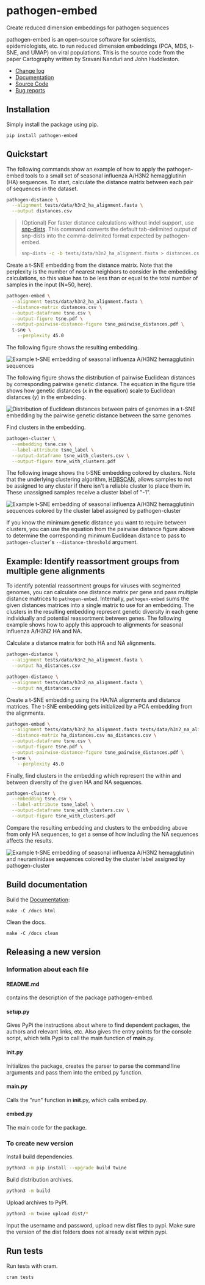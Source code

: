 # pathogen-embed

Create reduced dimension embeddings for pathogen sequences

pathogen-embed is an open-source software for scientists, epidemiologists, etc. to run reduced dimension embeddings (PCA, MDS, t-SNE, and UMAP) on viral populations. This is the source code from the paper Cartography written by Sravani Nanduri and John Huddleston.

 - [Change log](CHANGES.md)
 - [Documentation](https://blab.github.io/pathogen-embed/)
 - [Source Code](https://github.com/blab/pathogen-embed/tree/main)
 - [Bug reports](https://github.com/blab/pathogen-embed/issues)

## Installation

Simply install the package using pip.

```
pip install pathogen-embed
```

## Quickstart

The following commands show an example of how to apply the pathogen-embed tools to a small set of seasonal influenza A/H3N2 hemagglutinin (HA) sequences.
To start, calculate the distance matrix between each pair of sequences in the dataset.

```bash
pathogen-distance \
  --alignment tests/data/h3n2_ha_alignment.fasta \
  --output distances.csv
```

> (Optional) For faster distance calculations without indel support, use [snp-dists](https://github.com/tseemann/snp-dists).
> This command converts the default tab-delimited output of snp-dists into the comma-delimited format expected by pathogen-embed.
>
> ```bash
> snp-dists -c -b tests/data/h3n2_ha_alignment.fasta > distances.csv
> ```

Create a t-SNE embedding from the distance matrix.
Note that the perplexity is the number of nearest neighbors to consider in the embedding calculations, so this value has to be less than or equal to the total number of samples in the input (N=50, here).

```bash
pathogen-embed \
  --alignment tests/data/h3n2_ha_alignment.fasta \
  --distance-matrix distances.csv \
  --output-dataframe tsne.csv \
  --output-figure tsne.pdf \
  --output-pairwise-distance-figure tsne_pairwise_distances.pdf \
  t-sne \
    --perplexity 45.0
```

The following figure shows the resulting embedding.

![Example t-SNE embedding of seasonal influenza A/H3N2 hemagglutinin sequences](images/example-tsne-embedding.png)

The following figure shows the distribution of pairwise Euclidean distances by corresponding pairwise genetic distance.
The equation in the figure title shows how genetic distances (*x* in the equation) scale to Euclidean distances (*y*) in the embedding.

![Distribution of Euclidean distances between pairs of genomes in a t-SNE embedding by the pairwise genetic distance between the same genomes](images/example-tsne-pairwise-distances.png)

Find clusters in the embedding.

```bash
pathogen-cluster \
  --embedding tsne.csv \
  --label-attribute tsne_label \
  --output-dataframe tsne_with_clusters.csv \
  --output-figure tsne_with_clusters.pdf
```

The following image shows the t-SNE embedding colored by clusters.
Note that the underlying clustering algorithm, [HDBSCAN](https://hdbscan.readthedocs.io/en/latest/), allows samples to not be assigned to any cluster if there isn't a reliable cluster to place them in.
These unassigned samples receive a cluster label of "-1".

![Example t-SNE embedding of seasonal influenza A/H3N2 hemagglutinin sequences colored by the cluster label assigned by pathogen-cluster](images/example-tsne-embedding-with-clusters.png)

If you know the minimum genetic distance you want to require between clusters, you can use the equation from the pairwise distance figure above to determine the corresponding minimum Euclidean distance to pass to `pathogen-cluster`'s `--distance-threshold` argument.

## Example: Identify reassortment groups from multiple gene alignments

To identify potential reassortment groups for viruses with segmented genomes, you can calculate one distance matrix per gene and pass multiple distance matrices to `pathogen-embed`.
Internally, `pathogen-embed` sums the given distances matrices into a single matrix to use for an embedding.
The clusters in the resulting embedding represent genetic diversity in each gene individually and potential reassortment between genes.
The following example shows how to apply this approach to alignments for seasonal influenza A/H3N2 HA and NA.

Calculate a distance matrix for both HA and NA alignments.

```bash
pathogen-distance \
  --alignment tests/data/h3n2_ha_alignment.fasta \
  --output ha_distances.csv

pathogen-distance \
  --alignment tests/data/h3n2_na_alignment.fasta \
  --output na_distances.csv
```

Create a t-SNE embedding using the HA/NA alignments and distance matrices.
The t-SNE embedding gets initialized by a PCA embedding from the alignments.

```bash
pathogen-embed \
  --alignment tests/data/h3n2_ha_alignment.fasta tests/data/h3n2_na_alignment.fasta \
  --distance-matrix ha_distances.csv na_distances.csv \
  --output-dataframe tsne.csv \
  --output-figure tsne.pdf \
  --output-pairwise-distance-figure tsne_pairwise_distances.pdf \
  t-sne \
    --perplexity 45.0
```

Finally, find clusters in the embedding which represent the within and between diversity of the given HA and NA sequences.

```bash
pathogen-cluster \
  --embedding tsne.csv \
  --label-attribute tsne_label \
  --output-dataframe tsne_with_clusters.csv \
  --output-figure tsne_with_clusters.pdf
```

Compare the resulting embedding and clusters to the embedding above from only HA sequences, to get a sense of how including the NA sequences affects the results.

![Example t-SNE embedding of seasonal influenza A/H3N2 hemagglutinin and neuraminidase sequences colored by the cluster label assigned by pathogen-cluster](images/example-tsne-ha-na-embedding-with-clusters.png)

## Build documentation

Build the [Documentation](https://blab.github.io/pathogen-embed/):

```
make -C /docs html
```

Clean the docs.

```
make -C /docs clean
```

## Releasing a new version

### Information about each file

#### README.md

contains the description of the package pathogen-embed.

#### setup.py

Gives PyPi the instructions about where to find dependent packages, the authors and relevant links, etc. Also gives the entry points for the console script, which tells Pypi to call the main function of __main__.py.

#### __init__.py

Initializes the package, creates the parser to parse the command line arguments and pass them into the embed.py function.

#### __main__.py

Calls the "run" function in __init__.py, which calls embed.py.

#### embed.py

The main code for the package.

### To create new version

Install build dependencies.

``` bash
python3 -m pip install --upgrade build twine
```

Build distribution archives.

```bash
python3 -m build
```

Upload archives to PyPI.

```bash
python3 -m twine upload dist/*
```

Input the username and password, upload new dist files to pypi. Make sure the version of the dist folders does not already exist within pypi.

## Run tests

Run tests with cram.

``` bash
cram tests
```
